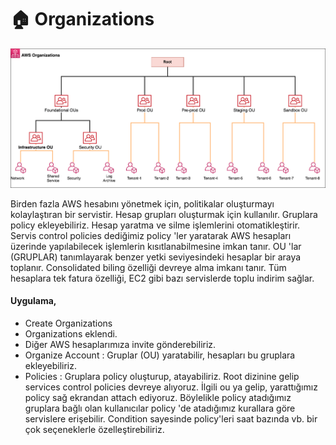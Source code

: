# 🏠 Organizations

![](../.gitbook/assets/AWS-Firewall-Manager-Deploy-Protection-Figure-1r.png)

Birden fazla AWS hesabını yönetmek için, politikalar oluşturmayı kolaylaştıran bir servistir. Hesap grupları oluşturmak için kullanılır. Gruplara policy ekleyebiliriz. Hesap yaratma ve silme işlemlerini otomatikleştirir. Servis control policies dediğimiz policy 'ler yaratarak AWS hesapları üzerinde yapılabilecek işlemlerin kısıtlanabilmesine imkan tanır.  OU 'lar (GRUPLAR) tanımlayarak benzer yetki seviyesindeki hesaplar bir araya toplanır. Consolidated biling özelliği devreye alma imkanı tanır. Tüm hesaplara tek fatura özelliği, EC2 gibi bazı servislerde toplu indirim sağlar.

#### Uygulama,

* Create Organizations
* Organizations eklendi.
* Diğer AWS hesaplarımıza invite gönderebiliriz.&#x20;
* Organize Account : Gruplar (OU) yaratabilir, hesapları bu gruplara ekleyebiliriz.
* Policies : Gruplara policy oluşturup, atayabiliriz. Root dizinine gelip services control policies devreye alıyoruz. İlgili ou ya gelip, yarattığımız policy sağ ekrandan attach ediyoruz. Böylelikle policy atadığımız gruplara bağlı olan kullanıcılar policy 'de atadığımız kurallara göre servislere erişebilir.  Condition sayesinde policy'leri saat bazında vb. bir çok seçeneklerle özelleştirebiliriz.
